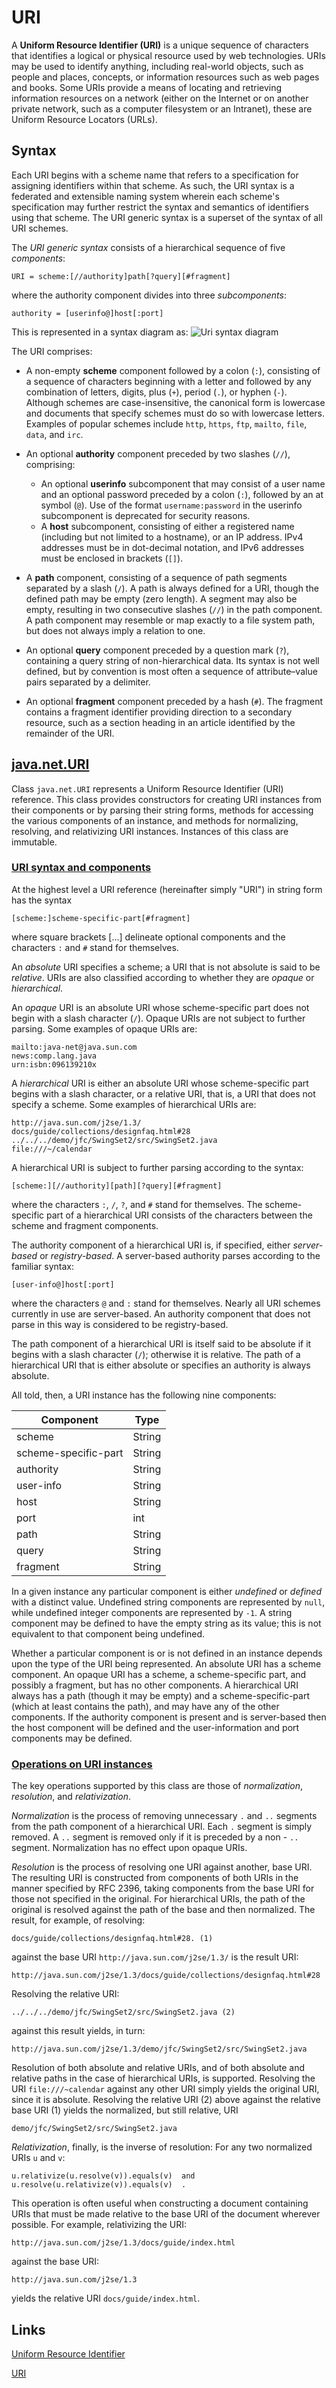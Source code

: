 # URI
A **Uniform Resource Identifier (URI)** is a unique sequence of characters that identifies a logical or physical resource used by web technologies. URIs may be used to identify anything, including real-world objects, such as people and places, concepts, or information resources such as web pages and books. Some URIs provide a means of locating and retrieving information resources on a network (either on the Internet or on another private network, such as a computer filesystem or an Intranet), these are Uniform Resource Locators (URLs).

## Syntax
Each URI begins with a scheme name that refers to a specification for assigning identifiers within that scheme. As such, the URI syntax is a federated and extensible naming system wherein each scheme's specification may further restrict the syntax and semantics of identifiers using that scheme. The URI generic syntax is a superset of the syntax of all URI schemes.

The *URI generic syntax* consists of a hierarchical sequence of five *components*:
```
URI = scheme:[//authority]path[?query][#fragment]
```

where the authority component divides into three *subcomponents*:
```
authority = [userinfo@]host[:port]
```

This is represented in a syntax diagram as:
![](./res/uri_syntax.png "Uri syntax diagram")

The URI comprises:
- A non-empty **scheme** component followed by a colon (`:`), consisting of a sequence of characters beginning with a letter and followed by any combination of letters, digits, plus (`+`), period (`.`), or hyphen (`-`). Although schemes are case-insensitive, the canonical form is lowercase and documents that specify schemes must do so with lowercase letters. Examples of popular schemes include `http`, `https`, `ftp`, `mailto`, `file`, `data`, and `irc`.

- An optional **authority** component preceded by two slashes (`//`), comprising:
	- An optional **userinfo** subcomponent that may consist of a user name and an optional password preceded by a colon (`:`), followed by an at symbol (`@`). Use of the format `username:password` in the userinfo subcomponent is deprecated for security reasons.
	- A **host** subcomponent, consisting of either a registered name (including but not limited to a hostname), or an IP address. IPv4 addresses must be in dot-decimal notation, and IPv6 addresses must be enclosed in brackets (`[]`).

- A **path** component, consisting of a sequence of path segments separated by a slash (`/`). A path is always defined for a URI, though the defined path may be empty (zero length). A segment may also be empty, resulting in two consecutive slashes (`//`) in the path component. A path component may resemble or map exactly to a file system path, but does not always imply a relation to one.

- An optional **query** component preceded by a question mark (`?`), containing a query string of non-hierarchical data. Its syntax is not well defined, but by convention is most often a sequence of attribute–value pairs separated by a delimiter.

- An optional **fragment** component preceded by a hash (`#`). The fragment contains a fragment identifier providing direction to a secondary resource, such as a section heading in an article identified by the remainder of the URI. 

## [java.net.URI](https://developer.android.com/reference/java/net/URI)
Class `java.net.URI` represents a Uniform Resource Identifier (URI) reference. This class provides constructors for creating URI instances from their components or by parsing their string forms, methods for accessing the various components of an instance, and methods for normalizing, resolving, and relativizing URI instances. Instances of this class are immutable.

### [URI syntax and components](https://developer.android.com/reference/java/net/URI#uri-syntax-and-components)
At the highest level a URI reference (hereinafter simply "URI") in string form has the syntax

```
[scheme:]scheme-specific-part[#fragment]
```

where square brackets [...] delineate optional components and the characters `:` and `#` stand for themselves.

An *absolute* URI specifies a scheme; a URI that is not absolute is said to be *relative*. URIs are also classified according to whether they are *opaque* or *hierarchical*.

An *opaque* URI is an absolute URI whose scheme-specific part does not begin with a slash character (`/`). Opaque URIs are not subject to further parsing. Some examples of opaque URIs are:

```
mailto:java-net@java.sun.com	
news:comp.lang.java	
urn:isbn:096139210x
```

A *hierarchical* URI is either an absolute URI whose scheme-specific part begins with a slash character, or a relative URI, that is, a URI that does not specify a scheme. Some examples of hierarchical URIs are:
```
http://java.sun.com/j2se/1.3/
docs/guide/collections/designfaq.html#28
../../../demo/jfc/SwingSet2/src/SwingSet2.java
file:///~/calendar
```

A hierarchical URI is subject to further parsing according to the syntax:
```
[scheme:][//authority][path][?query][#fragment]
```

where the characters `:`, `/`, `?`, and `#` stand for themselves. The scheme-specific part of a hierarchical URI consists of the characters between the scheme and fragment components.

The authority component of a hierarchical URI is, if specified, either *server-based* or *registry-based*. A server-based authority parses according to the familiar syntax:
```
[user-info@]host[:port]
```

where the characters `@` and `:` stand for themselves. Nearly all URI schemes currently in use are server-based. An authority component that does not parse in this way is considered to be registry-based.

The path component of a hierarchical URI is itself said to be absolute if it begins with a slash character (`/`); otherwise it is relative. The path of a hierarchical URI that is either absolute or specifies an authority is always absolute.

All told, then, a URI instance has the following nine components:

| Component | Type |
|---|---|
| scheme | String |
| scheme-specific-part | String |
| authority | String |
| user-info | String |
| host | String |
| port | int |
| path | String |
| query | String |
| fragment | String |

In a given instance any particular component is either *undefined* or *defined* with a distinct value. Undefined string components are represented by `null`, while undefined integer components are represented by `-1`. A string component may be defined to have the empty string as its value; this is not equivalent to that component being undefined.

Whether a particular component is or is not defined in an instance depends upon the type of the URI being represented. An absolute URI has a scheme component. An opaque URI has a scheme, a scheme-specific part, and possibly a fragment, but has no other components. A hierarchical URI always has a path (though it may be empty) and a scheme-specific-part (which at least contains the path), and may have any of the other components. If the authority component is present and is server-based then the host component will be defined and the user-information and port components may be defined.

### [Operations on URI instances](https://developer.android.com/reference/java/net/URI#operations-on-uri-instances)

The key operations supported by this class are those of *normalization*, *resolution*, and *relativization*.

*Normalization* is the process of removing unnecessary `.` and `..` segments from the path component of a hierarchical URI. Each `.` segment is simply removed. A `..` segment is removed only if it is preceded by a non - `..` segment. Normalization has no effect upon opaque URIs.

*Resolution* is the process of resolving one URI against another, base URI. The resulting URI is constructed from components of both URIs in the manner specified by RFC 2396, taking components from the base URI for those not specified in the original. For hierarchical URIs, the path of the original is resolved against the path of the base and then normalized. The result, for example, of resolving:

```
docs/guide/collections/designfaq.html#28. (1)
```

against the base URI ``http://java.sun.com/j2se/1.3/`` is the result URI:

```
http://java.sun.com/j2se/1.3/docs/guide/collections/designfaq.html#28
```

Resolving the relative URI:
```
../../../demo/jfc/SwingSet2/src/SwingSet2.java (2)
```

against this result yields, in turn:
```
http://java.sun.com/j2se/1.3/demo/jfc/SwingSet2/src/SwingSet2.java
```

Resolution of both absolute and relative URIs, and of both absolute and relative paths in the case of hierarchical URIs, is supported. Resolving the URI `file:///~calendar` against any other URI simply yields the original URI, since it is absolute. Resolving the relative URI (2) above against the relative base URI (1) yields the normalized, but still relative, URI

```
demo/jfc/SwingSet2/src/SwingSet2.java
```

*Relativization*, finally, is the inverse of resolution: For any two normalized URIs `u` and `v`:
```
u.relativize(u.resolve(v)).equals(v)  and
u.resolve(u.relativize(v)).equals(v)  .
```

This operation is often useful when constructing a document containing URIs that must be made relative to the base URI of the document wherever possible. For example, relativizing the URI:
```
http://java.sun.com/j2se/1.3/docs/guide/index.html
```

against the base URI:
```
http://java.sun.com/j2se/1.3
```

yields the relative URI `docs/guide/index.html`.


## Links
[Uniform Resource Identifier](https://en.wikipedia.org/wiki/Uniform_Resource_Identifier)

[URI](https://developer.android.com/reference/java/net/URI)
